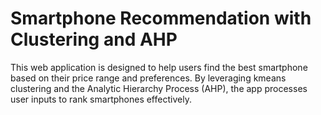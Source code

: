 # Smartphone Recommendation with Clustering and AHP
This web application is designed to help users find the best smartphone based on their price range and preferences. By leveraging kmeans clustering and the Analytic Hierarchy Process (AHP), the app processes user inputs to rank smartphones effectively.
 
